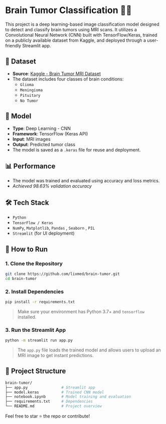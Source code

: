 # Brain Tumor Classification 🧠🔬

This project is a deep learning-based image classification model designed to detect and classify brain tumors using MRI scans. It utilizes a Convolutional Neural Network (CNN) built with TensorFlow/Keras, trained on a publicly available dataset from Kaggle, and deployed through a user-friendly Streamlit app.

## 📁 Dataset

- **Source**: [Kaggle - Brain Tumor MRI Dataset](https://www.kaggle.com/datasets/masoudnickparvar/brain-tumor-mri-dataset)
- The dataset includes four classes of brain conditions:
  - `Glioma`
  - `Meningioma`
  - `Pituitary`
  - `No Tumor`

## 🧠 Model

- **Type**: Deep Learning - CNN
- **Framework**: TensorFlow (Keras API)
- **Input**: MRI images
- **Output**: Predicted tumor class
- The model is saved as a `.keras` file for reuse and deployment.

## 📊 Performance

- The model was trained and evaluated using accuracy and loss metrics.
- *Achieved 98.63% validation accuracy*

## 🛠️ Tech Stack

- `Python`
- `TensorFlow / Keras`
- `NumPy`, `Matplotlib`, `Pandas` , `Seaborn` , `PIL`
- `Streamlit` (for UI deployment)

## 🚀 How to Run

### 1. Clone the Repository

```bash
git clone https://github.com/lixmed/brain-tumor.git
cd brain-tumor
```

### 2. Install Dependencies

```bash
pip install -r requirements.txt
```

> Make sure your environment has Python 3.7+ and `tensorflow` installed.

### 3. Run the Streamlit App

```bash
python -m streamlit run app.py
```

> The `app.py` file loads the trained model and allows users to upload an MRI image to get instant predictions.

## 📌 Project Structure

```bash
brain-tumor/
├── app.py               # Streamlit app
├── model.keras          # Trained CNN model
├── notebook.ipynb       # Model training and evaluation
├── requirements.txt     # Dependencies
└── README.md            # Project overview
```

Feel free to star ⭐ the repo or contribute!
